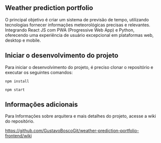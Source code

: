 
## Weather prediction portfolio

O principal objetivo é criar um sistema de previsão de tempo, utilizando tecnologias fornecer informações meteorológicas precisas e relevantes. Integrando React JS com PWA (Progressive Web App) e Python, oferecendo uma experiência de usuário excepcional em plataformas web, desktop e mobile.

## Iniciar o desenvolvimento do projeto

Para iniciar o desenvolvimento do projeto, é preciso clonar o repositório e executar os seguintes comandos:

`npm install`

`npm start`

## Informações adicionais

Para Informações sobre arquitera e mais detalhes do projeto, acesse a wiki do repositório.

https://github.com/GustavoBoscoGit/weather-prediction-portfolio-frontend/wiki
